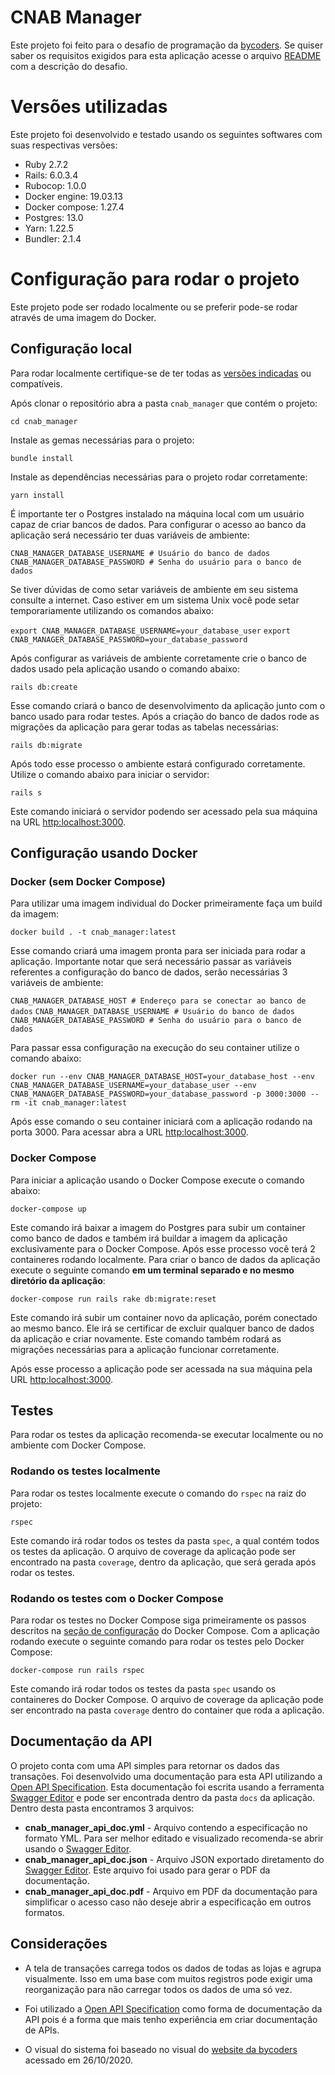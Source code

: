 # CNAB Manager

Este projeto foi feito para o desafio de programação da [bycoders](https://www.bycoders.com.br). Se quiser saber os requisitos exigidos para esta aplicação acesse o arquivo [README](https://github.com/JusCezari/desafio-ruby-on-rails/blob/master/cnab_manager/README.md) com a descrição do desafio.

# <a name="versions"></a>Versões utilizadas

Este projeto foi desenvolvido e testado usando os seguintes softwares com suas respectivas versões:

* Ruby 2.7.2
* Rails: 6.0.3.4
* Rubocop: 1.0.0
* Docker engine: 19.03.13
* Docker compose: 1.27.4
* Postgres: 13.0
* Yarn: 1.22.5
* Bundler: 2.1.4

# Configuração para rodar o projeto

Este projeto pode ser rodado localmente ou se preferir pode-se rodar através de uma imagem do Docker.

## Configuração local

Para rodar localmente certifique-se de ter todas as [versões indicadas](#versions) ou compatíveis.

Após clonar o repositório abra a pasta ``cnab_manager`` que contém o projeto:

``cd cnab_manager``

Instale as gemas necessárias para o projeto:

``bundle install``

Instale as dependências necessárias para o projeto rodar corretamente:

``yarn install``

É importante ter o Postgres instalado na máquina local com um usuário capaz de criar bancos de dados. Para configurar o acesso ao banco da aplicação será necessário ter duas variáveis de ambiente:

``CNAB_MANAGER_DATABASE_USERNAME # Usuário do banco de dados``
``CNAB_MANAGER_DATABASE_PASSWORD # Senha do usuário para o banco de dados``

Se tiver dúvidas de como setar variáveis de ambiente em seu sistema consulte a internet. Caso estiver em um sistema Unix você pode setar temporariamente utilizando os comandos abaixo:

``export CNAB_MANAGER_DATABASE_USERNAME=your_database_user``
``export CNAB_MANAGER_DATABASE_PASSWORD=your_database_password``

Após configurar as variáveis de ambiente corretamente crie o banco de dados usado pela aplicação usando o comando abaixo:

``rails db:create``

Esse comando criará o banco de desenvolvimento da aplicação junto com o banco usado para rodar testes. Após a criação do banco de dados rode as migrações da aplicação para gerar todas as tabelas necessárias:

``rails db:migrate``

Após todo esse processo o ambiente estará configurado corretamente. Utilize o comando abaixo para iniciar o servidor:

``rails s``

Este comando iniciará o servidor podendo ser acessado pela sua máquina na URL [http:localhost:3000](http:localhost:3000).

## Configuração usando Docker

### Docker (sem Docker Compose)

Para utilizar uma imagem individual do Docker primeiramente faça um build da imagem:

``docker build . -t cnab_manager:latest``

Esse comando criará uma imagem pronta para ser iniciada para rodar a aplicação. Importante notar que será necessário passar as variáveis referentes a configuração do banco de dados, serão necessárias 3 variáveis de ambiente:

``CNAB_MANAGER_DATABASE_HOST # Endereço para se conectar ao banco de dados``
``CNAB_MANAGER_DATABASE_USERNAME # Usuário do banco de dados``
``CNAB_MANAGER_DATABASE_PASSWORD # Senha do usuário para o banco de dados``

Para passar essa configuração na execução do seu container utilize o comando abaixo:

``docker run --env CNAB_MANAGER_DATABASE_HOST=your_database_host --env CNAB_MANAGER_DATABASE_USERNAME=your_database_user --env CNAB_MANAGER_DATABASE_PASSWORD=your_database_password -p 3000:3000 --rm -it cnab_manager:latest``

Após esse comando o seu container iniciará com a aplicação rodando na porta 3000. Para acessar abra a URL [http:localhost:3000](http:localhost:3000).

### <a name="docker_compose"></a>Docker Compose

Para iniciar a aplicação usando o Docker Compose execute o comando abaixo:

``docker-compose up``

Este comando irá baixar a imagem do Postgres para subir um container como banco de dados e também irá buildar a imagem da aplicação exclusivamente para o Docker Compose. Após esse processo você terá 2 containeres rodando localmente. Para criar o banco de dados da aplicação execute o seguinte comando **em um terminal separado e no mesmo diretório da aplicação**:

``docker-compose run rails rake db:migrate:reset``

Este comando irá subir um container novo da aplicação, porém conectado ao mesmo banco. Ele irá se certificar de excluir qualquer banco de dados da aplicação e criar novamente. Este comando também rodará as migrações necessárias para a aplicação funcionar corretamente.

Após esse processo a aplicação pode ser acessada na sua máquina pela URL [http:localhost:3000](http:localhost:3000).

## Testes

Para rodar os testes da aplicação recomenda-se executar localmente ou no ambiente com Docker Compose.

### Rodando os testes localmente

Para rodar os testes localmente execute o comando do ``rspec`` na raiz do projeto:

``rspec``

Este comando irá rodar todos os testes da pasta ``spec``, a qual contém todos os testes da aplicação. O arquivo de coverage da aplicação pode ser encontrado na pasta ``coverage``, dentro da aplicação, que será gerada após rodar os testes.

### Rodando os testes com o Docker Compose

Para rodar os testes no Docker Compose siga primeiramente os passos descritos na [seção de configuração](#docker_compose) do Docker Compose. Com a aplicação rodando execute o seguinte comando para rodar os testes pelo Docker Compose:

``docker-compose run rails rspec``

Este comando irá rodar todos os testes da pasta ``spec`` usando os containeres do Docker Compose. O arquivo de coverage da aplicação pode ser encontrado na pasta ``coverage`` dentro do container que roda a aplicação.

## Documentação da API

O projeto conta com uma API simples para retornar os dados das transações. Foi desenvolvido uma documentação para esta API utilizando a [Open API Specification](http://spec.openapis.org/oas/v3.0.3). Esta documentação foi escrita usando a ferramenta [Swagger Editor](https://editor.swagger.io) e pode ser encontrada dentro da pasta ``docs`` da aplicação. Dentro desta pasta encontramos 3 arquivos:

* **cnab_manager_api_doc.yml** - Arquivo contendo a especificação no formato YML. Para ser melhor editado e visualizado recomenda-se abrir usando o [Swagger Editor](https://editor.swagger.io).
* **cnab_manager_api_doc.json** - Arquivo JSON exportado diretamento do [Swagger Editor](https://editor.swagger.io). Este arquivo foi usado para gerar o PDF da documentação.
* **cnab_manager_api_doc.pdf** - Arquivo em PDF da documentação para simplificar o acesso caso não deseje abrir a especificação em outros formatos.

## Considerações

* A tela de transações carrega todos os dados de todas as lojas e agrupa visualmente. Isso em uma base com muitos registros pode exigir uma reorganização para não carregar todos os dados de uma só vez.

* Foi utilizado a [Open API Specification](http://spec.openapis.org/oas/v3.0.3) como forma de documentação da API pois é a forma que mais tenho experiência em criar documentação de APIs.

* O visual do sistema foi baseado no visual do [website da bycoders](https://www.bycoders.com.br) acessado em 26/10/2020.